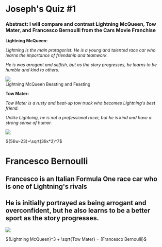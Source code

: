 <H1> Joseph's Quiz #1 </H1>
<H3> Abstract: I will compare and contrast Lightning McQueen, Tow Mater, and Francesco Bernoulli from the Cars Movie Franchise </H3>

**Lightning McQueen:**

_Lightning is the main protagonist. He is a young and talented race car who learns the importance of friendship and teamwork._

_He is was arrogant and selfish, but as the story progresses, he learns to be humble and kind to others._

<img src="https://lumiere-a.akamaihd.net/v1/images/open-uri20150608-27674-17ohmzf_d340a6bd.jpeg"> 
    <figcaption> Lightning McQueen Beasting and Feasting<figcaption>

  
  <b>Tow Mater: </b>
  
  <i>Tow Mater is a rusty and beat-up tow truck who becomes Lightning's best friend.</i>
  
  <i>Unlike Lightning, he is not a professional racer, but he is kind and have a strong sense of humor.</i>
  
  <img src="https://lumiere-a.akamaihd.net/v1/images/open-uri20150608-27674-7t8jpe_c72c3ea3.jpeg"> 
  
 ${56w-23}+\sqrt(39x*2)^7$
  
  # Francesco Bernoulli
 ## Francesco is an Italian Formula One race car who is one of Lightning's rivals
 ## He is initially portrayed as being arrogant and overconfident, but he also learns to be a better sport as the story progresses.
  
  <img src="https://static.wikia.nocookie.net/worldofcarsdrivein/images/9/9d/FrancescoCarsFastasLightning.png/revision/latest?cb=20141010190549"> 
  
${Lightning McQueen}^3 + \sqrt{Tow Mater} = {Francesco Bernoulli}$
